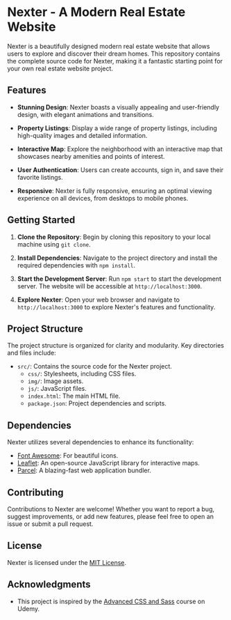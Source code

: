 # Nexter - A Modern Real Estate Website

Nexter is a beautifully designed modern real estate website that allows users to explore and discover their dream homes. This repository contains the complete source code for Nexter, making it a fantastic starting point for your own real estate website project.

## Features

- **Stunning Design**: Nexter boasts a visually appealing and user-friendly design, with elegant animations and transitions.

- **Property Listings**: Display a wide range of property listings, including high-quality images and detailed information.

- **Interactive Map**: Explore the neighborhood with an interactive map that showcases nearby amenities and points of interest.

- **User Authentication**: Users can create accounts, sign in, and save their favorite listings.

- **Responsive**: Nexter is fully responsive, ensuring an optimal viewing experience on all devices, from desktops to mobile phones.

## Getting Started

1. **Clone the Repository**: Begin by cloning this repository to your local machine using `git clone`.

2. **Install Dependencies**: Navigate to the project directory and install the required dependencies with `npm install`.

3. **Start the Development Server**: Run `npm start` to start the development server. The website will be accessible at `http://localhost:3000`.

4. **Explore Nexter**: Open your web browser and navigate to `http://localhost:3000` to explore Nexter's features and functionality.

## Project Structure

The project structure is organized for clarity and modularity. Key directories and files include:

- `src/`: Contains the source code for the Nexter project.
  - `css/`: Stylesheets, including CSS files.
  - `img/`: Image assets.
  - `js/`: JavaScript files.
  - `index.html`: The main HTML file.
  - `package.json`: Project dependencies and scripts.

## Dependencies

Nexter utilizes several dependencies to enhance its functionality:

- [Font Awesome](https://fontawesome.com/): For beautiful icons.
- [Leaflet](https://leafletjs.com/): An open-source JavaScript library for interactive maps.
- [Parcel](https://parceljs.org/): A blazing-fast web application bundler.

## Contributing

Contributions to Nexter are welcome! Whether you want to report a bug, suggest improvements, or add new features, please feel free to open an issue or submit a pull request.

## License

Nexter is licensed under the [MIT License](LICENSE.md).

## Acknowledgments

- This project is inspired by the [Advanced CSS and Sass](https://www.udemy.com/course/advanced-css-and-sass/) course on Udemy.
